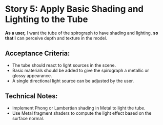 # Story 5: Apply Basic Shading and Lighting to the Tube

**As a user,** I want the tube of the spirograph to have shading and lighting, **so that** I can perceive depth and texture in the model.

## Acceptance Criteria:
* The tube should react to light sources in the scene.
* Basic materials should be added to give the spirograph a metallic or glossy appearance.
* A single directional light source can be adjusted by the user.

## Technical Notes:
* Implement Phong or Lambertian shading in Metal to light the tube.
* Use Metal fragment shaders to compute the light effect based on the surface normal.
